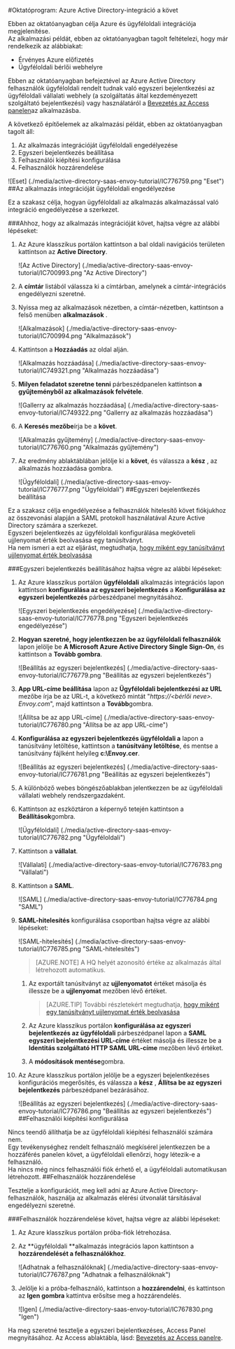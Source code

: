 <properties 
    pageTitle="Oktatóprogram: Azure Active Directory-integráció a ügyféloldali |} Microsoft Azure" 
    description="Megtudhatja, hogy miként ügyféloldali használata az Azure Active Directory ahhoz, hogy az egyszeri bejelentkezés, automatikus kiépítési és az egyéb!" 
    services="active-directory" 
    authors="jeevansd"  
    documentationCenter="na" 
    manager="femila"/>
<tags 
    ms.service="active-directory" 
    ms.devlang="na" 
    ms.topic="article" 
    ms.tgt_pltfrm="na" 
    ms.workload="identity" 
    ms.date="09/29/2016" 
    ms.author="jeedes" />

#<a name="tutorial-azure-active-directory-integration-with-envoy"></a>Oktatóprogram: Azure Active Directory-integráció a követ
  
Ebben az oktatóanyagban célja Azure és ügyféloldali integrációja megjelenítése.  
Az alkalmazási példát, ebben az oktatóanyagban tagolt feltételezi, hogy már rendelkezik az alábbiakat:

-   Érvényes Azure előfizetés
-   Ügyféloldali bérlői webhelyre
  
Ebben az oktatóanyagban befejeztével az Azure Active Directory felhasználók ügyféloldali rendelt tudnak való egyszeri bejelentkezési az ügyféloldali vállalati webhely (a szolgáltatás által kezdeményezett szolgáltató bejelentkezési) vagy használatáról a [Bevezetés az Access panelen](active-directory-saas-access-panel-introduction.md)az alkalmazásba.
  
A következő építőelemek az alkalmazási példát, ebben az oktatóanyagban tagolt áll:

1.  Az alkalmazás integrációját ügyféloldali engedélyezése
2.  Egyszeri bejelentkezés beállítása
3.  Felhasználói kiépítési konfigurálása
4.  Felhasználók hozzárendelése

![Eset] (./media/active-directory-saas-envoy-tutorial/IC776759.png "Eset")
##<a name="enabling-the-application-integration-for-envoy"></a>Az alkalmazás integrációját ügyféloldali engedélyezése
  
Ez a szakasz célja, hogyan ügyféloldali az alkalmazás alkalmazással való integráció engedélyezése a szerkezet.

###<a name="to-enable-the-application-integration-for-envoy-perform-the-following-steps"></a>Ahhoz, hogy az alkalmazás integrációját követ, hajtsa végre az alábbi lépéseket:

1.  Az Azure klasszikus portálon kattintson a bal oldali navigációs területen kattintson az **Active Directory**.

    ![Az Active Directory] (./media/active-directory-saas-envoy-tutorial/IC700993.png "Az Active Directory")

2.  A **címtár** listából válassza ki a címtárban, amelynek a címtár-integrációs engedélyezni szeretné.

3.  Nyissa meg az alkalmazások nézetben, a címtár-nézetben, kattintson a felső menüben **alkalmazások** .

    ![Alkalmazások] (./media/active-directory-saas-envoy-tutorial/IC700994.png "Alkalmazások")

4.  Kattintson a **Hozzáadás** az oldal alján.

    ![Alkalmazás hozzáadása] (./media/active-directory-saas-envoy-tutorial/IC749321.png "Alkalmazás hozzáadása")

5.  **Milyen feladatot szeretne tenni** párbeszédpanelen kattintson **a gyűjteményből az alkalmazások felvétele**.

    ![Gallerry az alkalmazás hozzáadása] (./media/active-directory-saas-envoy-tutorial/IC749322.png "Gallerry az alkalmazás hozzáadása")

6.  A **Keresés mezőbe**írja be a **követ**.

    ![Alkalmazás gyűjtemény] (./media/active-directory-saas-envoy-tutorial/IC776760.png "Alkalmazás gyűjtemény")

7.  Az eredmény ablaktáblában jelölje ki a **követ**, és válassza a **kész** , az alkalmazás hozzáadása gombra.

    ![Ügyféloldali] (./media/active-directory-saas-envoy-tutorial/IC776777.png "Ügyféloldali")
##<a name="configuring-single-sign-on"></a>Egyszeri bejelentkezés beállítása
  
Ez a szakasz célja engedélyezése a felhasználók hitelesítő követ fiókjukhoz az összevonási alapján a SAML protokoll használatával Azure Active Directory számára a szerkezet.  
Egyszeri bejelentkezés az ügyféloldali konfigurálása megköveteli ujjlenyomat érték beolvasása egy tanúsítványt.  
Ha nem ismeri a ezt az eljárást, megtudhatja, [hogy miként egy tanúsítványt ujjlenyomat érték beolvasása](http://youtu.be/YKQF266SAxI)

###<a name="to-configure-single-sign-on-perform-the-following-steps"></a>Egyszeri bejelentkezés beállításához hajtsa végre az alábbi lépéseket:

1.  Az Azure klasszikus portálon **ügyféloldali** alkalmazás integrációs lapon kattintson **konfigurálása az egyszeri bejelentkezés** a **Konfigurálása az egyszeri bejelentkezés** párbeszédpanel megnyitásához.

    ![Egyszeri bejelentkezés engedélyezése] (./media/active-directory-saas-envoy-tutorial/IC776778.png "Egyszeri bejelentkezés engedélyezése")

2.  **Hogyan szeretné, hogy jelentkezzen be az ügyféloldali felhasználók** lapon jelölje be **A Microsoft Azure Active Directory Single Sign-On**, és kattintson a **Tovább gombra**.

    ![Beállítás az egyszeri bejelentkezés] (./media/active-directory-saas-envoy-tutorial/IC776779.png "Beállítás az egyszeri bejelentkezés")

3.  **App URL-címe beállítása** lapon az **Ügyféloldali bejelentkezési az URL** mezőbe írja be az URL-t, a következő mintát "*https://\<bérlői neve\>. Envoy.com*", majd kattintson a **Tovább**gombra.

    ![Állítsa be az app URL-címe] (./media/active-directory-saas-envoy-tutorial/IC776780.png "Állítsa be az app URL-címe")

4.  **Konfigurálása az egyszeri bejelentkezés ügyféloldali a** lapon a tanúsítvány letöltése, kattintson a **tanúsítvány letöltése**, és mentse a tanúsítvány fájlként helyileg **c:\\Envoy.cer**.

    ![Beállítás az egyszeri bejelentkezés] (./media/active-directory-saas-envoy-tutorial/IC776781.png "Beállítás az egyszeri bejelentkezés")

5.  A különböző webes böngészőablakban jelentkezzen be az ügyféloldali vállalati webhely rendszergazdaként.

6.  Kattintson az eszköztáron a képernyő tetején kattintson a **Beállítások**gombra.

    ![Ügyféloldali] (./media/active-directory-saas-envoy-tutorial/IC776782.png "Ügyféloldali")

7.  Kattintson a **vállalat**.

    ![Vállalati] (./media/active-directory-saas-envoy-tutorial/IC776783.png "Vállalati")

8.  Kattintson a **SAML**.

    ![SAML] (./media/active-directory-saas-envoy-tutorial/IC776784.png "SAML")

9.  **SAML-hitelesítés** konfigurálása csoportban hajtsa végre az alábbi lépéseket:

    ![SAML-hitelesítés] (./media/active-directory-saas-envoy-tutorial/IC776785.png "SAML-hitelesítés")

    >[AZURE.NOTE] A HQ helyét azonosító értéke az alkalmazás által létrehozott automatikus.

    1.  Az exportált tanúsítványt az **ujjlenyomatot** értéket másolja és illessze be a **ujjlenyomat** mezőben lévő értéket.  

        >[AZURE.TIP] További részletekért megtudhatja, [hogy miként egy tanúsítványt ujjlenyomat érték beolvasása](http://youtu.be/YKQF266SAxI)

    2.  Az Azure klasszikus portálon **konfigurálása az egyszeri bejelentkezés az ügyféloldali** párbeszédpanel lapon a **SAML egyszeri bejelentkezési URL-címe** értéket másolja és illessze be a **Identitás szolgáltató HTTP SAML URL-címe** mezőben lévő értéket.
    3.  A **módosítások mentése**gombra.

10. Az Azure klasszikus portálon jelölje be a egyszeri bejelentkezéses konfigurációs megerősítés, és válassza a **kész** , **Állítsa be az egyszeri bejelentkezés** párbeszédpanel bezárásához.

    ![Beállítás az egyszeri bejelentkezés] (./media/active-directory-saas-envoy-tutorial/IC776786.png "Beállítás az egyszeri bejelentkezés")
##<a name="configuring-user-provisioning"></a>Felhasználói kiépítési konfigurálása
  
Nincs teendő állíthatja be az ügyféloldali kiépítési felhasználói számára nem.  
Egy tevékenységhez rendelt felhasználó megkísérel jelentkezzen be a hozzáférés panelen követ, a ügyféloldali ellenőrzi, hogy létezik-e a felhasználó.  
Ha nincs még nincs felhasználói fiók érhető el, a ügyféloldali automatikusan létrehozott.
##<a name="assigning-users"></a>Felhasználók hozzárendelése
  
Tesztelje a konfigurációt, meg kell adni az Azure Active Directory-felhasználók, használja az alkalmazás elérési útvonalát társításával engedélyezni szeretné.

###<a name="to-assign-users-to-envoy-perform-the-following-steps"></a>Felhasználók hozzárendelése követ, hajtsa végre az alábbi lépéseket:

1.  Az Azure klasszikus portálon próba-fiók létrehozása.

2.  Az **ügyféloldali **alkalmazás integrációs lapon kattintson a **hozzárendelését a felhasználókhoz**.

    ![Adhatnak a felhasználóknak] (./media/active-directory-saas-envoy-tutorial/IC776787.png "Adhatnak a felhasználóknak")

3.  Jelölje ki a próba-felhasználó, kattintson a **hozzárendelni**, és kattintson az **Igen gombra** kattintva erősítse meg a hozzárendelés.

    ![Igen] (./media/active-directory-saas-envoy-tutorial/IC767830.png "Igen")
  
Ha meg szeretné tesztelje a egyszeri bejelentkezéses, Access Panel megnyitásához. Az Access ablaktábla, lásd: [Bevezetés az Access panelre](active-directory-saas-access-panel-introduction.md).